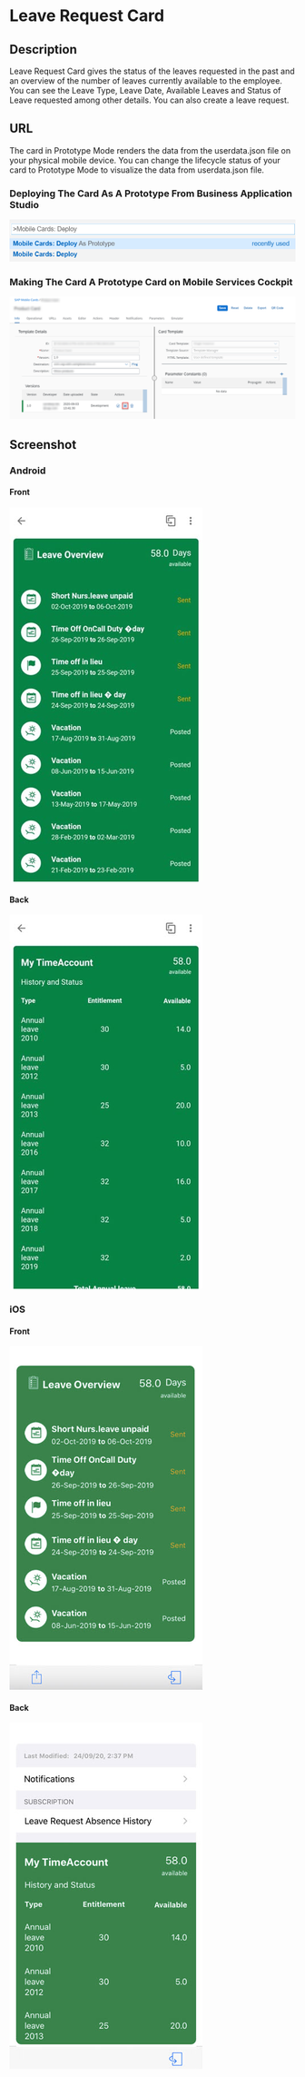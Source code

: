 # Leave Request Card

## Description

Leave Request Card gives the status of the leaves requested in the past and an overview of the number of leaves currently available to the employee.
You can see the Leave Type, Leave Date, Available Leaves and Status of Leave requested among other details. You can also create a leave request.

## URL

The card in Prototype Mode renders the data from the userdata.json file on your physical mobile device.
You can change the lifecycle status of your card to Prototype Mode to visualize the data from userdata.json file.

### Deploying The Card As A Prototype From Business Application Studio

![Leave Request Card Business Application Studio Screenshot](screens/deploy-prototype-BAS.png)

### Making The Card A Prototype Card on Mobile Services Cockpit 

![Leave Request Card Mobile Services Cockpit Screenshot](screens/deploy-prototype-mobile-services-cockpit.png)

## Screenshot

### Android

#### Front

![Leave Request Card Android Front Screenshot](screens/android_front.png)

#### Back

![Leave Request Card Android Back Screenshot](screens/android_back.png)

### iOS

#### Front

![Leave Request Card iOS Front Screenshot](screens/ios_front.png)

#### Back

![Leave Request Card iOS Back Screenshot](screens/ios_back.png)
